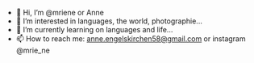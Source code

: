 - 👋 Hi, I’m @mriene or Anne
- 👀 I’m interested in languages, the world, photographie...
- 🌱 I’m currently learning on languages and life...
- 📫 How to reach me: anne.engelskirchen58@gmail.com or instagram @mrie_ne

<!---
mriene/mriene is a ✨ special ✨ repository because its `README.md` (this file) appears on your GitHub profile.
You can click the Preview link to take a look at your changes.
--->

